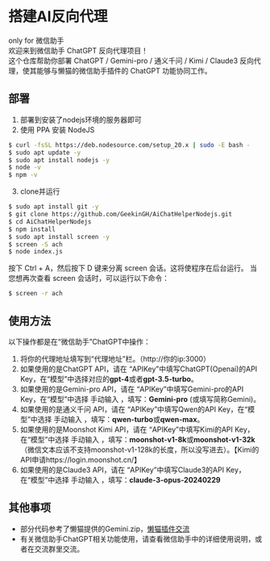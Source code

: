 # 搭建AI反向代理
only for 微信助手<br>
欢迎来到微信助手 ChatGPT 反向代理项目！<br>
这个仓库帮助你部署 ChatGPT / Gemini-pro / 通义千问 / Kimi / Claude3 反向代理，使其能够与懒猫的微信助手插件的 ChatGPT 功能协同工作。

## 部署
1. 部署到安装了nodejs环境的服务器即可
2. 使用 PPA 安装 NodeJS
```bash
$ curl -fsSL https://deb.nodesource.com/setup_20.x | sudo -E bash -
$ sudo apt update -y
$ sudo apt install nodejs -y
$ node -v
$ npm -v
```

3. clone并运行
```bash
$ sudo apt install git -y
$ git clone https://github.com/GeekinGH/AiChatHelperNodejs.git
$ cd AiChatHelperNodejs
$ npm install
$ sudo apt install screen -y
$ screen -S ach
$ node index.js
```
按下 Ctrl + A，然后按下 D 键来分离 screen 会话。这将使程序在后台运行。
当您想再次查看 screen 会话时，可以运行以下命令：
```bash
$ screen -r ach
```

## 使用方法
以下操作都是在“微信助手”ChatGPT中操作：
1. 将你的代理地址填写到“代理地址”栏。（http&#58;&#47;&#47;你的ip:3000）
2. 如果使用的是ChatGPT API，请在 “APIKey”中填写ChatGPT(Openai)的API Key，在“模型”中选择对应的<B>gpt-4</B>或者<B>gpt-3.5-turbo</B>。
3. 如果使用的是Gemini-pro API，请在 “APIKey”中填写Gemini-pro的API Key，在“模型”中选择 手动输入 ，填写：<B>Gemini-pro</B> (或填写简称Gemini)。
4. 如果使用的是通义千问 API，请在 “APIKey”中填写Qwen的API Key，在“模型”中选择 手动输入 ，填写：<B>qwen-turbo</B>或<B>qwen-max</B>。
5. 如果使用的是Moonshot Kimi API，请在 “APIKey”中填写Kimi的API Key，在“模型”中选择 手动输入 ，填写：<B>moonshot-v1-8k</B>或<B>moonshot-v1-32k</B>（微信文本应该不支持moonshot-v1-128k的长度，所以没写进去）。【Kimi的API申请https://login.moonshot.cn/】
6. 如果使用的是Claude3 API，请在 “APIKey”中填写Claude3的API Key，在“模型”中选择 手动输入 ，填写：<B>claude-3-opus-20240229</B>

## 其他事项
- 部分代码参考了懒猫提供的Gemini.zip，[懒猫插件交流](https://t.me/maogroup)
- 有关微信助手ChatGPT相关功能使用，请查看微信助手中的详细使用说明，或者在交流群里交流。



